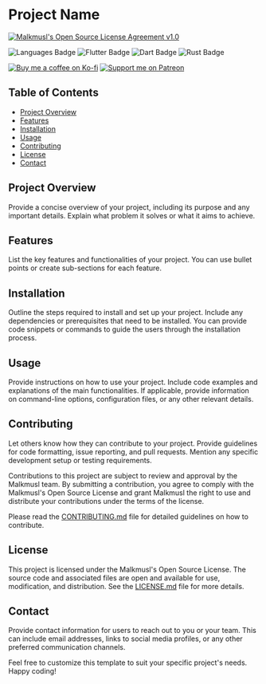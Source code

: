 # Project Name

[![Malkmusl's Open Source License Agreement v1.0](https://img.shields.io/badge/License-Malkmusl's%20Open%20Source%20License%20Agreement%20v1.0-brightgreen.svg?style=for-the-badge)](LICENSE.md)

![Languages Badge](https://img.shields.io/badge/Languages-818080?style=for-the-badge)  ![Flutter Badge](https://img.shields.io/badge/Flutter-02569B?style=for-the-badge&logo=flutter&logoColor=white)  ![Dart Badge](https://img.shields.io/badge/Dart-0175C2?style=for-the-badge&logo=dart&logoColor=white)  ![Rust Badge](https://img.shields.io/badge/Rust-000000?style=for-the-badge&logo=rust&logoColor=white)

[![Buy me a coffee on Ko-fi](https://img.shields.io/badge/Buy%20me%20a%20coffee-Ko--fi-%23FF5E5B.svg?style=for-the-badge)](https://ko-fi.com/your_username)  [![Support me on Patreon](https://img.shields.io/badge/Support%20me%20on-Patreon-orange.svg?style=for-the-badge)](https://www.patreon.com/your_username)




## Table of Contents

- [Project Overview](#project-overview)
- [Features](#features)
- [Installation](#installation)
- [Usage](#usage)
- [Contributing](#contributing)
- [License](#license)
- [Contact](#contact)

## Project Overview

Provide a concise overview of your project, including its purpose and any important details. Explain what problem it solves or what it aims to achieve.

## Features

List the key features and functionalities of your project. You can use bullet points or create sub-sections for each feature.

## Installation

Outline the steps required to install and set up your project. Include any dependencies or prerequisites that need to be installed. You can provide code snippets or commands to guide the users through the installation process.

## Usage

Provide instructions on how to use your project. Include code examples and explanations of the main functionalities. If applicable, provide information on command-line options, configuration files, or any other relevant details.

## Contributing

Let others know how they can contribute to your project. Provide guidelines for code formatting, issue reporting, and pull requests. Mention any specific development setup or testing requirements.

Contributions to this project are subject to review and approval by the Malkmusl team. By submitting a contribution, you agree to comply with the Malkmusl's Open Source License and grant Malkmusl the right to use and distribute your contributions under the terms of the license.

Please read the [CONTRIBUTING.md](CONTRIBUTING.md) file for detailed guidelines on how to contribute.

## License

This project is licensed under the Malkmusl's Open Source License. The source code and associated files are open and available for use, modification, and distribution. See the [LICENSE.md](LICENSE.md) file for more details.

## Contact

Provide contact information for users to reach out to you or your team. This can include email addresses, links to social media profiles, or any other preferred communication channels.

Feel free to customize this template to suit your specific project's needs. Happy coding!
